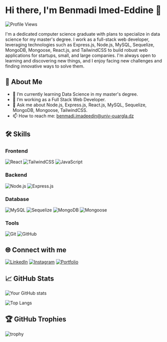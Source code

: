 # Hi there, I'm Benmadi Imed-Eddine 👋

![Profile Views](https://komarev.com/ghpvc/?username=your-username&color=blueviolet)

I'm a dedicated computer science graduate with plans to specialize in data science for my master's degree. I work as a full-stack web developer, leveraging technologies such as Express.js, Node.js, MySQL, Sequelize, MongoDB, Mongoose, React.js, and TailwindCSS to build robust web applications for startups, small, and large companies. I'm always open to learning and discovering new things, and I enjoy facing new challenges and finding innovative ways to solve them.

## 🚀 About Me

- 🌱 I’m currently learning Data Science in my master's degree.
- 💼 I’m working as a Full Stack Web Developer.
- 💬 Ask me about Node.js, Express.js, React.js, MySQL, Sequelize, MongoDB, Mongoose, TailwindCSS.
- 📫 How to reach me: [benmadi.imadeedin@univ-ouargla.dz](mailto:benmadi.imadeedin@univ-ouargla.dz)

## 🛠 Skills

### Frontend
![React](https://img.shields.io/badge/-React-61DAFB?logo=react&logoColor=white&style=for-the-badge)
![TailwindCSS](https://img.shields.io/badge/-TailwindCSS-38B2AC?logo=tailwind-css&logoColor=white&style=for-the-badge)
![JavaScript](https://img.shields.io/badge/-JavaScript-F7DF1E?logo=javascript&logoColor=black&style=for-the-badge)

### Backend
![Node.js](https://img.shields.io/badge/-Node.js-339933?logo=node.js&logoColor=white&style=for-the-badge)
![Express.js](https://img.shields.io/badge/-Express.js-000000?logo=express&logoColor=white&style=for-the-badge)

### Database
![MySQL](https://img.shields.io/badge/-MySQL-4479A1?logo=mysql&logoColor=white&style=for-the-badge)
![Sequelize](https://img.shields.io/badge/-Sequelize-52B0E7?logo=sequelize&logoColor=white&style=for-the-badge)
![MongoDB](https://img.shields.io/badge/-MongoDB-47A248?logo=mongodb&logoColor=white&style=for-the-badge)
![Mongoose](https://img.shields.io/badge/-Mongoose-880000?logo=mongoose&logoColor=white&style=for-the-badge)

### Tools
![Git](https://img.shields.io/badge/-Git-F05032?logo=git&logoColor=white&style=for-the-badge)
![GitHub](https://img.shields.io/badge/-GitHub-181717?logo=github&logoColor=white&style=for-the-badge)

## 🌐 Connect with me
[![LinkedIn](https://img.shields.io/badge/-LinkedIn-0A66C2?logo=linkedin&logoColor=white&style=for-the-badge)](https://www.linkedin.com/in/imed-eddine-b-4b5a72236/)
[![Instagram](https://img.shields.io/badge/-Instagram-E4405F?logo=instagram&logoColor=white&style=for-the-badge)](https://www.instagram.com/_imad_benmadi_/)
[![Portfolio](https://img.shields.io/badge/-Portfolio-000000?logo=portfolio&logoColor=white&style=for-the-badge)](https://imadbenmadi.vercel.app/)

## 📈 GitHub Stats
![Your GitHub stats](https://github-readme-stats.vercel.app/api?username=imadbenmadi&show_icons=true&theme=radical)

![Top Langs](https://github-readme-stats.vercel.app/api/top-langs/?username=imadbenmadi&layout=compact&theme=radical)

## 🏆 GitHub Trophies
![trophy](https://github-profile-trophy.vercel.app/?username=imadbenmadi&theme=onedark)
